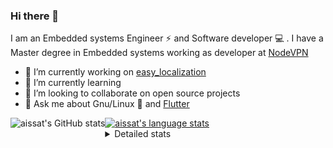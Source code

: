 ### Hi there 👋

I am an Embedded systems Engineer ⚡️ and Software developer 💻 . I have a Master degree in Embedded systems working as developer at [NodeVPN](https://nodevpn.io/) 

- 🔭 I’m currently working on [easy_localization](https://pub.dev/packages/easy_localization)
- 🌱 I’m currently learning 
- 👯 I’m looking to collaborate on open source projects
- 💬 Ask me about  Gnu/Linux 🐧 and [Flutter](https://flutter.dev) 

<a href="https://profile-summary-for-github.com/user/aissat">
  <img align="left" height="170px" src="https://github-readme-stats.vercel.app/api?username=aissat&show_icons=true&line_height=27&count_private=true&include_all_commits=true" alt="aissat's GitHub stats"/>
  <img src="https://github-readme-stats.vercel.app/api/top-langs/?username=aissat&hide_langs_below=5&layout=compact" alt="aissat's language stats"/>
</a>

<details>
<summary>Detailed stats</summary>
 

### 🧐 Waka Stats

<!--START_SECTION:waka-->
![Profile Views](http://img.shields.io/badge/Profile%20Views-5-blue)

![Lines of code](https://img.shields.io/badge/From%20Hello%20World%20I%27ve%20Written-5.8%20million%20lines%20of%20code-blue)

**🐱 My Github Data** 

> 🏆 341 Contributions in the Year 2020
 > 
> 📦 30.8 kB Used in Github's Storage 
 > 
> 💼 Opted to Hire
 > 
> 📜 126 Public Repositories
 > 
> 🔑 11 Private Repositories 

**I'm a Night 🦉** 

```text
🌞 Morning    36 commits     ██░░░░░░░░░░░░░░░░░░░░░░░   10.08% 
🌆 Daytime    22 commits     █░░░░░░░░░░░░░░░░░░░░░░░░   6.16% 
🌃 Evening    155 commits    ██████████░░░░░░░░░░░░░░░   43.42% 
🌙 Night      144 commits    ██████████░░░░░░░░░░░░░░░   40.34%

```
📅 **I'm Most Productive on Tuesday** 

```text
Monday       49 commits     ███░░░░░░░░░░░░░░░░░░░░░░   13.73% 
Tuesday      101 commits    ███████░░░░░░░░░░░░░░░░░░   28.29% 
Wednesday    38 commits     ██░░░░░░░░░░░░░░░░░░░░░░░   10.64% 
Thursday     52 commits     ███░░░░░░░░░░░░░░░░░░░░░░   14.57% 
Friday       46 commits     ███░░░░░░░░░░░░░░░░░░░░░░   12.89% 
Saturday     62 commits     ████░░░░░░░░░░░░░░░░░░░░░   17.37% 
Sunday       9 commits      ░░░░░░░░░░░░░░░░░░░░░░░░░   2.52%

```


📊 **This Week I Spent My Time On** 

```text
⌚︎ Time Zone: Africa/Algiers

💬 Programming Languages: 
Dart                     6 hrs 10 mins       █████████████████████░░░░   85.38% 
YAML                     33 mins             ██░░░░░░░░░░░░░░░░░░░░░░░   7.67% 
Java                     14 mins             ░░░░░░░░░░░░░░░░░░░░░░░░░   3.39% 
JSON                     9 mins              ░░░░░░░░░░░░░░░░░░░░░░░░░   2.27% 
Other                    3 mins              ░░░░░░░░░░░░░░░░░░░░░░░░░   0.77%

🔥 Editors: 
VS Code                  7 hrs 13 mins       █████████████████████████   100.0%

💻 Operating System: 
Mac                      6 hrs 30 mins       ██████████████████████░░░   90.02% 
Linux                    43 mins             ██░░░░░░░░░░░░░░░░░░░░░░░   9.98%

```

**I Mostly Code in Dart** 

```text
Dart                     16 repos            ██████████░░░░░░░░░░░░░░░   43.24% 
PHP                      4 repos             ██░░░░░░░░░░░░░░░░░░░░░░░   10.81% 
Vala                     4 repos             ██░░░░░░░░░░░░░░░░░░░░░░░   10.81% 
C                        3 repos             ██░░░░░░░░░░░░░░░░░░░░░░░   8.11% 
CSS                      2 repos             █░░░░░░░░░░░░░░░░░░░░░░░░   5.41%

```


**Timeline**

![Chart not found](https://github.com/aissat/aissat/blob/master/charts/bar_graph.png) 


<!--END_SECTION:waka-->

</details>
